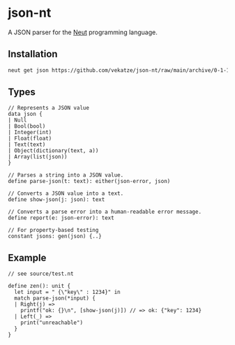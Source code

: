 # json-nt

A JSON parser for the [Neut](https://vekatze.github.io/neut/) programming language.

## Installation

```sh
neut get json https://github.com/vekatze/json-nt/raw/main/archive/0-1-15.tar.zst
```

## Types

```neut
// Represents a JSON value
data json {
| Null
| Bool(bool)
| Integer(int)
| Float(float)
| Text(text)
| Object(dictionary(text, a))
| Array(list(json))
}

// Parses a string into a JSON value.
define parse-json(t: text): either(json-error, json)

// Converts a JSON value into a text.
define show-json(j: json): text

// Converts a parse error into a human-readable error message.
define report(e: json-error): text

// For property-based testing
constant jsons: gen(json) {..}
```

## Example

```neut
// see source/test.nt

define zen(): unit {
  let input = " {\"key\" : 1234}" in
  match parse-json(*input) {
  | Right(j) =>
    printf("ok: {}\n", [show-json(j)]) // => ok: {"key": 1234}
  | Left(_) =>
    print("unreachable")
  }
}
```
